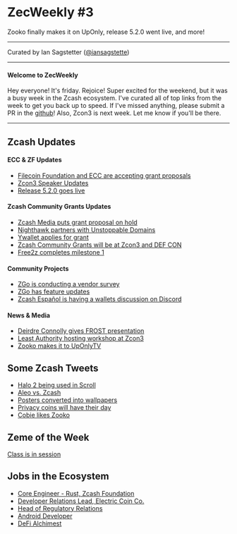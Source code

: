 # ZecWeekly #3

Zooko finally makes it on UpOnly, release 5.2.0 went live, and more!

---

Curated by Ian Sagstetter ([@iansagstette](https://twitter.com/iansagstette))

---

#### Welcome to ZecWeekly

Hey everyone! It's friday. Rejoice! Super excited for the weekend, but it was a busy week in the Zcash ecosystem. I've curated all of top links from the week to get you back up to speed. If I've missed anything, please submit a PR in the [github](https://github.com/ZecHub/zechub)! Also, Zcon3 is next week. Let me know if you'll be there.

---

## Zcash Updates

#### ECC & ZF Updates

- [Filecoin Foundation and ECC are accepting grant proposals](https://twitter.com/FilFoundation/status/1550541202608381953)
- [Zcon3 Speaker Updates](https://forum.zcashcommunity.com/t/zcon3-speaker-announcement-thread/41946/14)
- [Release 5.2.0 goes live](https://twitter.com/ElectricCoinCo/status/1552673765699502080)

#### Zcash Community Grants Updates

- [Zcash Media puts grant proposal on hold](https://forum.zcashcommunity.com/t/zcash-media-2022-2023/42246/206)
- [Nighthawk partners with Unstoppable Domains](https://twitter.com/PartnerWithUD/status/1551675780970602497)
- [Ywallet applies for grant](https://forum.zcashcommunity.com/t/ywallet-warp-sync/42620/14)
- [Zcash Community Grants will be at Zcon3 and DEF CON](https://twitter.com/ZcashCommGrants/status/1552674693127307267)
- [Free2z completes milestone 1](https://forum.zcashcommunity.com/t/free2-whats-your/41289/35)

#### Community Projects

- [ZGo is conducting a vendor survey](https://twitter.com/ZGoCashApp/status/1551709715528355846)
- [ZGo has feature updates](https://twitter.com/ZGoCashApp/status/1552718097026531331)
- [Zcash Español is having a wallets discussion on Discord](https://twitter.com/zcashesp/status/1552683548984983556)

#### News & Media

- [Deirdre Connolly gives FROST presentation](https://twitter.com/ZcashFoundation/status/1552060359384748035)
- [Least Authority hosting workshop at Zcon3](https://twitter.com/LeastAuthority/status/1551904259431710721)
- [Zooko makes it to UpOnlyTV](https://twitter.com/UpOnlyTV/status/1552731153416785921)

## Some Zcash Tweets

- [Halo 2 being used in Scroll](https://twitter.com/str4d/status/1549379784727298048)
- [Aleo vs. Zcash](https://twitter.com/aleocommunity/status/1551622081510621184)
- [Posters converted into wallpapers](https://twitter.com/iansagstette/status/1551623557117100032)
- [Privacy coins will have their day](https://twitter.com/BarrySilbert/status/1552273515830706179)
- [Cobie likes Zooko](https://twitter.com/cobie/status/1552772831997333505)

## Zeme of the Week

[Class is in session](https://twitter.com/getderb/status/1552744038209425408)

## Jobs in the Ecosystem

- [Core Engineer - Rust, Zcash Foundation](https://zfnd.org/careers/)
- [Developer Relations Lead, Electric Coin Co.](https://apply.workable.com/electric-coin-company/j/DFC4F082C5/)
- [Head of Regulatory Relations](https://apply.workable.com/electric-coin-company/j/A2D291F313/)
- [Android Developer](https://apply.workable.com/electric-coin-company/j/CE94A1D136/)
- [DeFi Alchimest](https://apply.workable.com/electric-coin-company/j/2D1759E5D7/)
